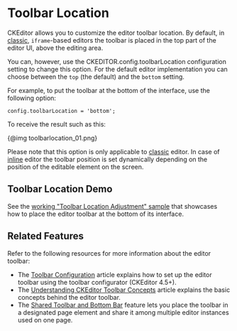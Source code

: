 <!--
Copyright (c) 2003-2016, CKSource - Frederico Knabben. All rights reserved.
For licensing, see LICENSE.md.
-->

# Toolbar Location

CKEditor allows you to customize the editor toolbar location. By default, in [classic](#!/guide/dev_framed), `iframe`-based editors the toolbar is placed in the top part of the editor UI, above the editing area.

You can, however, use the CKEDITOR.config.toolbarLocation configuration setting to change this option. For the default editor implementation you can choose between the `top` (the default) and the `bottom` setting.

For example, to put the toolbar at the bottom of the interface, use the following option:

    config.toolbarLocation = 'bottom';

To receive the result such as this:

{@img toolbarlocation_01.png}

Please note that this option is only applicable to [classic](#!/guide/dev_framed) editor. In case of [inline](#!/guide/dev_inline) editor the toolbar position is set dynamically depending on the position of the editable element on the screen.

## Toolbar Location Demo 

See the [working "Toolbar Location Adjustment" sample](http://sdk.ckeditor.com/samples/toolbarlocation.html) that showcases how to place the editor toolbar at the bottom of its interface. 

## Related Features

Refer to the following resources for more information about the editor toolbar:

 * The [Toolbar Configuration](#!/guide/dev_toolbar) article explains how to set up the editor toolbar using the toolbar configurator (CKEditor 4.5+).
 * The [Understanding CKEditor Toolbar Concepts](#!/guide/dev_toolbarconcepts) article explains the basic concepts behind the editor toolbar.
 * The [Shared Toolbar and Bottom Bar](#!/guide/dev_sharedspace) feature lets you place the toolbar in a designated page element and share it among multiple editor instances used on one page.
